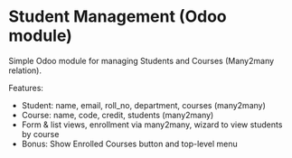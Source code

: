 # Student Management (Odoo module)

Simple Odoo module for managing Students and Courses (Many2many relation).

Features:
- Student: name, email, roll_no, department, courses (many2many)
- Course: name, code, credit, students (many2many)
- Form & list views, enrollment via many2many, wizard to view students by course
- Bonus: Show Enrolled Courses button and top-level menu
